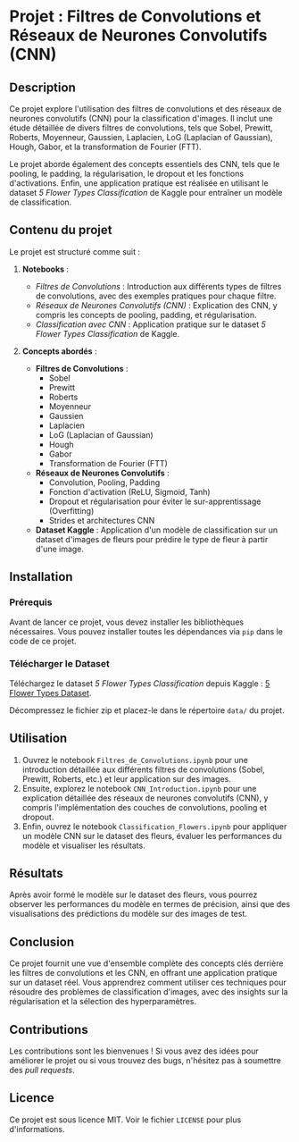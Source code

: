 # Projet : Filtres de Convolutions et Réseaux de Neurones Convolutifs (CNN)

## Description
Ce projet explore l'utilisation des filtres de convolutions et des réseaux de neurones convolutifs (CNN) pour la classification d'images. Il inclut une étude détaillée de divers filtres de convolutions, tels que Sobel, Prewitt, Roberts, Moyenneur, Gaussien, Laplacien, LoG (Laplacian of Gaussian), Hough, Gabor, et la transformation de Fourier (FTT).

Le projet aborde également des concepts essentiels des CNN, tels que le pooling, le padding, la régularisation, le dropout et les fonctions d'activations. Enfin, une application pratique est réalisée en utilisant le dataset *5 Flower Types Classification* de Kaggle pour entraîner un modèle de classification.

## Contenu du projet
Le projet est structuré comme suit :

1. **Notebooks** :
   - *Filtres de Convolutions* : Introduction aux différents types de filtres de convolutions, avec des exemples pratiques pour chaque filtre.
   - *Réseaux de Neurones Convolutifs (CNN)* : Explication des CNN, y compris les concepts de pooling, padding, et régularisation.
   - *Classification avec CNN* : Application pratique sur le dataset *5 Flower Types Classification* de Kaggle.

2. **Concepts abordés** :
   - **Filtres de Convolutions** : 
     - Sobel
     - Prewitt
     - Roberts
     - Moyenneur
     - Gaussien
     - Laplacien
     - LoG (Laplacian of Gaussian)
     - Hough
     - Gabor
     - Transformation de Fourier (FTT)
   - **Réseaux de Neurones Convolutifs** :
     - Convolution, Pooling, Padding
     - Fonction d'activation (ReLU, Sigmoid, Tanh)
     - Dropout et régularisation pour éviter le sur-apprentissage (Overfitting)
     - Strides et architectures CNN
   - **Dataset Kaggle** : Application d'un modèle de classification sur un dataset d'images de fleurs pour prédire le type de fleur à partir d'une image.

## Installation

### Prérequis
Avant de lancer ce projet, vous devez installer les bibliothèques nécessaires. Vous pouvez installer toutes les dépendances via `pip` dans le code de ce projet.

### Télécharger le Dataset
Téléchargez le dataset *5 Flower Types Classification* depuis Kaggle : [5 Flower Types Dataset](https://www.kaggle.com/datasets/alxmamaev/flowers-recognition).

Décompressez le fichier zip et placez-le dans le répertoire `data/` du projet.

## Utilisation

1. Ouvrez le notebook `Filtres_de_Convolutions.ipynb` pour une introduction détaillée aux différents filtres de convolutions (Sobel, Prewitt, Roberts, etc.) et leur application sur des images.
2. Ensuite, explorez le notebook `CNN_Introduction.ipynb` pour une explication détaillée des réseaux de neurones convolutifs (CNN), y compris l'implémentation des couches de convolutions, pooling et dropout.
3. Enfin, ouvrez le notebook `Classification_Flowers.ipynb` pour appliquer un modèle CNN sur le dataset des fleurs, évaluer les performances du modèle et visualiser les résultats.

## Résultats
Après avoir formé le modèle sur le dataset des fleurs, vous pourrez observer les performances du modèle en termes de précision, ainsi que des visualisations des prédictions du modèle sur des images de test.

## Conclusion
Ce projet fournit une vue d'ensemble complète des concepts clés derrière les filtres de convolutions et les CNN, en offrant une application pratique sur un dataset réel. Vous apprendrez comment utiliser ces techniques pour résoudre des problèmes de classification d'images, avec des insights sur la régularisation et la sélection des hyperparamètres.

## Contributions
Les contributions sont les bienvenues ! Si vous avez des idées pour améliorer le projet ou si vous trouvez des bugs, n'hésitez pas à soumettre des *pull requests*.

## Licence
Ce projet est sous licence MIT. Voir le fichier `LICENSE` pour plus d'informations.

